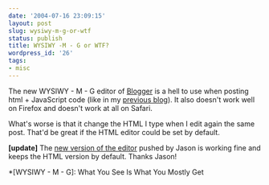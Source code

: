 ```yaml
---
date: '2004-07-16 23:09:15'
layout: post
slug: wysiwy-m-g-or-wtf
status: publish
title: WYSIWY -M - G or WTF?
wordpress_id: '26'
tags:
- misc
---
```


The new WYSIWY - M - G editor of [Blogger](http://www.blogger.com/) is a hell to use when posting html + JavaScript code (like in my [previous blog](http://www.jmesnil.net/weblog/2004/07/bookmarklet-to-split-html-document.html)). It also doesn't work well on Firefox and doesn't work at all on Safari.




What's worse is that it change the HTML I type when I edit again the same post. That'd be great if the HTML editor could be set by default.




**[update]** The [new version of the editor](http://status.blogger.com/status.blogger/2004/07/weve-just-pushed-another-update-to.asp) pushed by Jason is working fine and keeps the HTML version by default. Thanks Jason!


 
  *[WYSIWY - M - G]: What You See Is What You Mostly Get

